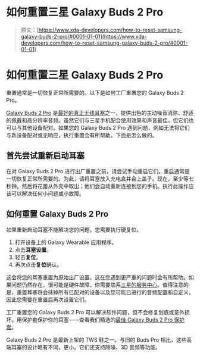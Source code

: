 # 如何重置三星 Galaxy Buds 2 Pro

> 原文：[https://www.xda-developers.com/how-to-reset-samsung-galaxy-buds-2-pro/#0001-01-01](https://www.xda-developers.com/how-to-reset-samsung-galaxy-buds-2-pro/#0001-01-01)

# 如何重置三星 Galaxy Buds 2 Pro

重置通常是一切恢复正常所需要的。以下是如何工厂重置您的 Galaxy Buds 2 Pro。

[Galaxy Buds 2 Pro](https://www.xda-developers.com/samsung-galaxy-buds-2-pro-review/) 是[最好的真正无线耳塞](https://www.xda-developers.com/best-wireless-earbuds/)之一，提供出色的主动噪音消除、舒适的佩戴和高分辨率音频。虽然它们与三星手机配合使用效果和声音最佳，但它们也可以与其他设备配对。如果您的 Galaxy Buds 2 Pro 遇到问题，例如无法将它们与新设备配对或无响应，执行重置会有所帮助。下面是怎么做的。

## 首先尝试重新启动耳塞

在对 Galaxy Buds 2 Pro 进行出厂重置之前，请尝试手动重启它们。重启通常是一切恢复正常所需要的。为此，请将耳塞放入充电盒并合上盖子。现在，至少等七秒钟。然后将花蕾从外壳中取出；他们会自动重新连接到您的手机。执行此操作应该可以解决任何小问题或小故障。

## 如何重置 Galaxy Buds 2 Pro

如果重新启动耳塞不能解决您的问题，您需要执行硬复位。

1.  打开设备上的 Galaxy Wearable 应用程序。
2.  点击**耳塞设置**。
3.  轻击**复位**。
4.  再次点击**复位**确认。

这会将您的耳塞重置为原始出厂设置，这在您遇到更严重的问题时会有所帮助。如果问题仍然存在，很可能是硬件故障，你需要联系[三星的服务中心](https://shop-links.co/link/?exclusive=1&publisher_slug=xda&article_name=How+to+reset+the+Samsung+Galaxy+Buds+2+Pro&article_url=https%3A%2F%2Fwww.xda-developers.com%2Fhow-to-reset-samsung-galaxy-buds-2-pro%2F&u1=UUxdaUeUpU1001520&url=https%3A%2F%2Fwww.samsung.com%2Flevant%2Fsupport%2Fservice-center%2F)。值得注意的是，重置耳塞将会抹掉所有已配对的设备以及您可能已进行的音频配置和自定义，因此您需要在重置后再次设置它们。

工厂重置您的 Galaxy Buds 2 Pro 可以解决软件问题，但不会修复划痕或意外损坏。用保护套保护你的耳塞——查看我们精选的[最佳 Galaxy Buds 2 Pro 保护套](https://www.xda-developers.com/best-samsung-galaxy-buds-2-pro-cases/)。

Galaxy Buds 2 Pro 是最新上架的 TWS 鞋之一。与旧的 Buds Pro 相比，这些高端耳塞的设计略有不同，更小。它们还支持降噪、3D 音频等功能。